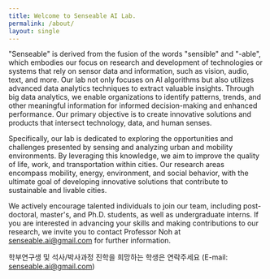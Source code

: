 ```yaml
---
title: Welcome to Senseable AI Lab.
permalink: /about/
layout: single
---
```

"Senseable" is derived from the fusion of the words "sensible" and "-able", 
which embodies our focus on research and development of technologies or systems that rely on sensor data and information, such as vision, audio, text, and more. Our lab not only focuses on AI algorithms but also utilizes advanced data analytics techniques to extract valuable insights. Through big data analytics, we enable organizations to identify patterns, trends, and other meaningful information for informed decision-making and enhanced performance. Our primary objective is to create innovative solutions and products that intersect technology, data, and human senses.    

Specifically, our lab is dedicated to exploring the opportunities and challenges presented by sensing and analyzing urban and mobility environments. By leveraging this knowledge, we aim to improve the quality of life, work, and transportation within cities. Our research areas encompass mobility, energy, environment, and social behavior, with the ultimate goal of developing innovative solutions that contribute to sustainable and livable cities.
    
We actively encourage talented individuals to join our team, including post-doctoral, master's, and Ph.D. students, as well as undergraduate interns. If you are interested in advancing your skills and making contributions to our research, we invite you to contact Professor Noh at senseable.ai@gmail.com for further information.
  
학부연구생 및 석사/박사과정 진학을 희망하는 학생은 연락주세요 (E-mail: senseable.ai@gmail.com)
